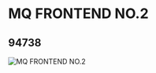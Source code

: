 # MQ FRONTEND NO.2
## 94738
![MQ FRONTEND NO.2](https://lc-www-live-s.legocdn.com/media/bricks/5/2/4616404.jpg)